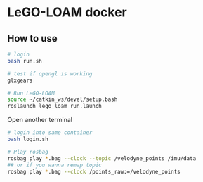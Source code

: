 # LeGO-LOAM docker

## How to use

```bash
# login
bash run.sh

# test if opengl is working 
glxgears

# Run LeGO-LOAM
source ~/catkin_ws/devel/setup.bash
roslaunch lego_loam run.launch
```


Open another terminal
```bash
# login into same container
bash login.sh

# Play rosbag
rosbag play *.bag --clock --topic /velodyne_points /imu/data
## or if you wanna remap topic
rosbag play *.bag --clock /points_raw:=/velodyne_points
```